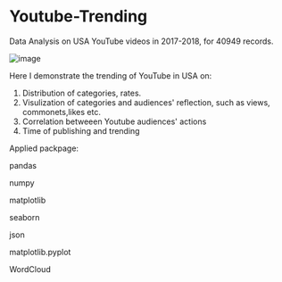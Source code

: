 # Youtube-Trending

Data Analysis on USA YouTube videos in 2017-2018, for 40949 records.


![image](https://user-images.githubusercontent.com/43325087/45801187-b2671e80-bc78-11e8-9cd6-39c0ebe29b0f.png)


Here I demonstrate the trending of YouTube in USA on:
1. Distribution of categories, rates.
2. Visulization of categories and audiences' reflection, such as views, commonets,likes etc.
3. Correlation betweeen Youtube audiences' actions
4. Time of publishing and trending


Applied packpage:

pandas

numpy

matplotlib

seaborn

json

matplotlib.pyplot

WordCloud
